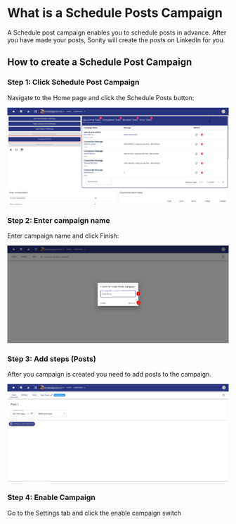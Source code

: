 # What is a Schedule Posts Campaign

A Schedule post campaign enables you to schedule posts in advance. After you have made your posts, Sonity will create the posts on LinkedIn for you.   


## How to create a Schedule Post Campaign

### Step 1: Click Schedule Post Campaign
Navigate to the Home page and click the Schedule Posts button:

![Create a schedule posts campaign](/images/schedule_posts_01.png)


### Step 2: Enter campaign name

Enter campaign name and click Finish:

![Enter name](/images/schedule_posts_02.png)

### Step 3: Add steps (Posts)
After you campaign is created you need to add posts to the campaign.

![Add contacts by linkedin search](/images/schedule_posts_03.png)

### Step 4: Enable Campaign
Go to the Settings tab and click the enable campaign switch

